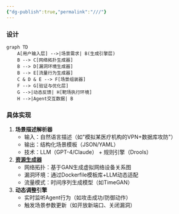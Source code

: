 ```yaml
---
{"dg-publish":true,"permalink":"///"}
---
```


### 设计
```mermaid
graph TD
    A[用户输入层] -->|场景需求| B(生成引擎层)
    B --> C[网络拓扑生成器]
    B --> D[漏洞环境生成器]
    B --> E[流量行为生成器]
    C & D & E --> F[场景组装器]
    F --> G[验证与优化层]
    G -->|动态反馈| H[靶场执行环境]
    H -->|Agent交互数据| B
```

### 具体实现
1. **场景描述解析器**
    - 输入：自然语言描述（如"模拟某医疗机构的VPN+数据库攻防"）
    - 输出：结构化场景模板（JSON/YAML）
    - 技术：LLM（GPT-4/Claude） + 规则引擎（Drools）
2. **[资源生成器](资源生成器)**
    - 网络拓扑：基于GAN生成虚拟网络设备关系图
    - 漏洞环境：通过Dockerfile模板库+LLM动态适配
    - 流量模式：时间序列生成模型（如TimeGAN）
3. **动态调整引擎**
    - 实时监听Agent行为（如攻击成功/防御动作）
    - 触发场景参数更新（如开放新端口、关闭漏洞）